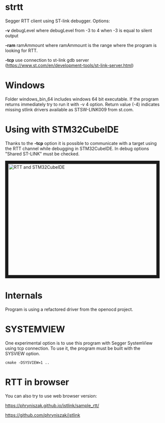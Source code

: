 # strtt
Segger RTT client using ST-link debugger.
Options:

**-v** debugLevel where debugLevel from -3 to 4 when -3 is equal to silent output

**-ram** ramAmmount where ramAmmount is the range where the program is looking for RTT. 

**-tcp** use connection to st-link gdb server (<https://www.st.com/en/development-tools/st-link-server.html>)

# Windows
Folder windows_bin_64 includes windows 64 bit executable. If the program returns immediately try to run it with -v 4 option. Return value (-4) indicates missing stlink drivers available as STSW-LINK009 from st.com.

# Using with STM32CubeIDE

Thanks to the **-tcp** option it is possible to communicate with a target using the RTT channel while debugging in STM32CubeIDE.
In debug options "Shared ST-LINK" must be checked.

<a href="http://www.youtube.com/watch?feature=player_embedded&v=MP6PS8l4fyE" target="_blank"><img src="http://img.youtube.com/vi/MP6PS8l4fyE/0.jpg" 
alt="RTT and STM32CubeIDE" width="480" height="360" border="10" /></a>

# Internals
Program is using a refactored driver from the openocd project.

# SYSTEMVIEW

One experimental option is to use this program with Segger SystemView using tcp connection. To use it, the program must be built with the SYSVIEW option.

`cmake -DSYSVIEW=1 ..`

# RTT in browser
You can also try to use web browser version:

https://phryniszak.github.io/jstlink/sample_rtt/

https://github.com/phryniszak/jstlink
